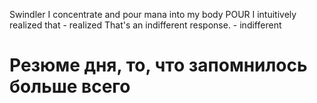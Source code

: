 Swindler
I concentrate and pour mana into my body POUR 
I intuitively realized that - realized
That's an indifferent response. - indifferent 








# Резюме дня, то, что запомнилось больше всего